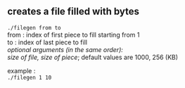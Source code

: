 ## creates a file filled with bytes

`./filegen from to` <br />
from : index of first piece to fill starting from 1 <br />
to : index of last piece to fill  <br />
_optional arguments (in the same order): <br />_
_size of file,_ _size of piece_; default values are 1000, 256 (KB)

example : <br />
`./filegen 1 10`



